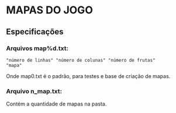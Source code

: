 # MAPAS DO JOGO

## Especificações

### Arquivos map%d.txt:

```
"número de linhas" "número de colunas" "número de frutas"
"mapa"
```

Onde map0.txt é o padrão, para testes e base de criação de mapas.

### Arquivo n_map.txt:

Contém a quantidade de mapas na pasta.

